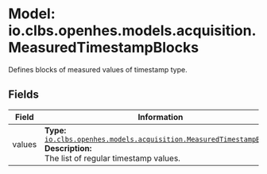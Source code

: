 # Model: io.clbs.openhes.models.acquisition.MeasuredTimestampBlocks

Defines blocks of measured values of timestamp type.

## Fields

| Field | Information |
| --- | --- |
| values | <b>Type:</b> [`io.clbs.openhes.models.acquisition.MeasuredTimestampBlock`](model-io-clbs-openhes-models-acquisition-measuredtimestampblock.md)<br><b>Description:</b><br>The list of regular timestamp values. |

